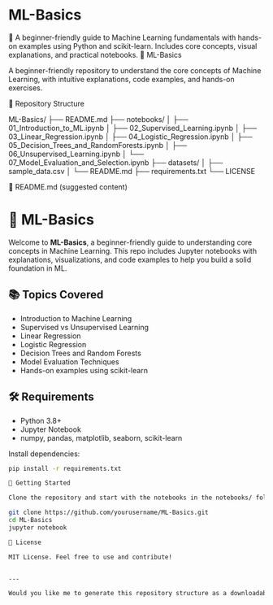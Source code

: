 # ML-Basics
🧠 A beginner-friendly guide to Machine Learning fundamentals with hands-on examples using Python and scikit-learn. Includes core concepts, visual explanations, and practical notebooks. 
🧠 ML-Basics

A beginner-friendly repository to understand the core concepts of Machine Learning, with intuitive explanations, code examples, and hands-on exercises.

📁 Repository Structure

ML-Basics/
├── README.md
├── notebooks/
│   ├── 01_Introduction_to_ML.ipynb
│   ├── 02_Supervised_Learning.ipynb
│   ├── 03_Linear_Regression.ipynb
│   ├── 04_Logistic_Regression.ipynb
│   ├── 05_Decision_Trees_and_RandomForests.ipynb
│   ├── 06_Unsupervised_Learning.ipynb
│   └── 07_Model_Evaluation_and_Selection.ipynb
├── datasets/
│   ├── sample_data.csv
│   └── README.md
├── requirements.txt
└── LICENSE

📘 README.md (suggested content)

# 🧠 ML-Basics

Welcome to **ML-Basics**, a beginner-friendly guide to understanding core concepts in Machine Learning. This repo includes Jupyter notebooks with explanations, visualizations, and code examples to help you build a solid foundation in ML.

## 📚 Topics Covered

- Introduction to Machine Learning
- Supervised vs Unsupervised Learning
- Linear Regression
- Logistic Regression
- Decision Trees and Random Forests
- Model Evaluation Techniques
- Hands-on examples using scikit-learn

## 🛠 Requirements

- Python 3.8+
- Jupyter Notebook
- numpy, pandas, matplotlib, seaborn, scikit-learn

Install dependencies:

```bash
pip install -r requirements.txt

🚀 Getting Started

Clone the repository and start with the notebooks in the notebooks/ folder.

git clone https://github.com/yourusername/ML-Basics.git
cd ML-Basics
jupyter notebook

📄 License

MIT License. Feel free to use and contribute!


---

Would you like me to generate this repository structure as a downloadable zip or push it to your GitHub account via a script/template?
